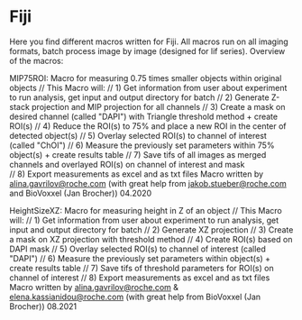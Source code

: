 # Fiji

Here you find different macros written for Fiji.
All macros run on all imaging formats, batch process image by image (designed for lif series).
Overview of the macros:

MIP75ROI:
Macro for measuring 0.75 times smaller objects within original objects
// This Macro will:
// 1) Get information from user about experiment to run analysis, get input and output directory for batch
// 2) Generate Z-stack projection and MIP projection for all channels
// 3) Create a mask on desired channel (called "DAPI") with Triangle threshold method + create ROI(s)
// 4) Reduce the ROI(s) to 75% and place a new ROI in the center of detected object(s)
// 5) Overlay selected ROI(s) to channel of interest (called "ChOI")
// 6) Measure the previously set parameters within 75% object(s) + create results table
// 7) Save tifs of all images as merged channels and overlayed ROI(s) on channel of interest and mask  
// 8) Export measurements as excel and as txt files
Macro written by alina.gavrilov@roche.com (with great help from jakob.stueber@roche.com and BioVoxxel (Jan Brocher)) 04.2020

HeightSizeXZ:
Macro for measuring height in Z of an object
// This Macro will:
// 1) Get information from user about experiment to run analysis, get input and output directory for batch
// 2) Generate XZ projection
// 3) Create a mask on XZ projection with threshold method 
// 4) Create ROI(s) based on DAPI mask
// 5) Overlay selected ROI(s) to channel of interest (called "DAPI")
// 6) Measure the previously set parameters within object(s) + create results table
// 7) Save tifs of threshold parameters for ROI(s) on channel of interest 
// 8) Export measurements as excel and as txt files
Macro written by alina.gavrilov@roche.com & elena.kassianidou@roche.com (with great help from BioVoxxel (Jan Brocher)) 08.2021
